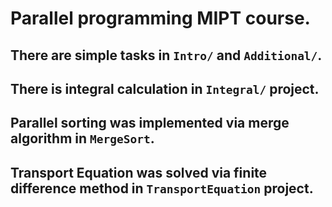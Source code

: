 # Parallel programming MIPT course.
## There are simple tasks in `Intro/` and `Additional/`.
## There is integral calculation in `Integral/` project.
## Parallel sorting was implemented via merge algorithm in `MergeSort`.
## Transport Equation was solved via finite difference method in `TransportEquation` project.
